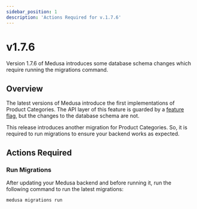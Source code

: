 ```yaml
---
sidebar_position: 1
description: 'Actions Required for v.1.7.6'
---
```


# v1.7.6

Version 1.7.6 of Medusa introduces some database schema changes which require running the migrations command.

## Overview​

The latest versions of Medusa introduce the first implementations of Product Categories. The API layer of this feature is guarded by a [feature flag](../../feature-flags/toggle.md), but the changes to the database schema are not.

This release introduces another migration for Product Categories. So, it is required to run migrations to ensure your backend works as expected.

## Actions Required​

### Run Migrations​

After updating your Medusa backend and before running it, run the following command to run the latest migrations:

```bash
medusa migrations run
```
